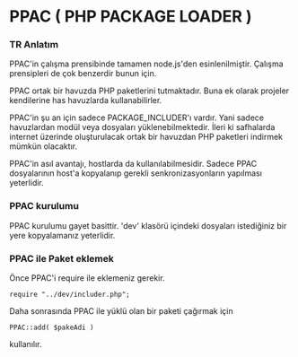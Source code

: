 # PPAC ( PHP PACKAGE LOADER )
### TR Anlatım

PPAC'in çalışma prensibinde tamamen node.js'den esinlenilmiştir. Çalışma prensipleri de çok benzerdir bunun için.

PPAC ortak bir havuzda PHP paketlerini tutmaktadır. Buna ek olarak projeler kendilerine has havuzlarda kullanabilirler.

PPAC'in şu an için sadece PACKAGE_INCLUDER'ı vardır. Yani sadece havuzlardan modül veya dosyaları yüklenebilmektedir. İleri ki safhalarda internet üzerinde oluşturulacak ortak bir havuzdan PHP paketleri indirmek mümkün olacaktır.

PPAC'in asıl avantajı, hostlarda da kullanılabilmesidir. Sadece PPAC dosyalarının host'a kopyalanıp gerekli senkronizasyonların yapılması yeterlidir.

### PPAC kurulumu
PPAC kurulumu gayet basittir. 'dev' klasörü içindeki dosyaları istediğiniz bir yere kopyalamanız yeterlidir.

### PPAC ile Paket eklemek
Önce PPAC'i require ile eklemeniz gerekir.
```
require "../dev/includer.php";
```
Daha sonrasında PPAC ile yüklü olan bir paketi çağırmak için
```
PPAC::add( $pakeAdi )
```
kullanılır. 
